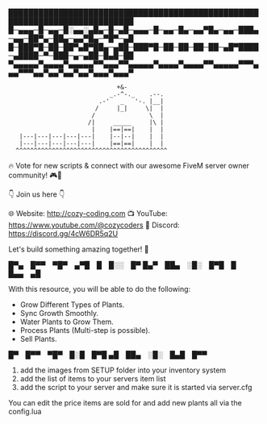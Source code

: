 
███████████████████████████████████████████████████████████████████████████
█─▄▄▄─█─▄▄─█░▄▄░▄█▄─█─▄█─▄▄▄─█─▄▄─█▄─▄▄▀█▄─▄▄─███▄─▄▄─██▀▄─██▄─▄▄▀█▄─▀█▀─▄█
█─███▀█─██─██▀▄█▀██▄─▄██─███▀█─██─██─██─██─▄█▀████─▄████─▀─███─▄─▄██─█▄█─██
▀▄▄▄▄▄▀▄▄▄▄▀▄▄▄▄▄▀▀▄▄▄▀▀▄▄▄▄▄▀▄▄▄▄▀▄▄▄▄▀▀▄▄▄▄▄▀▀▀▄▄▄▀▀▀▄▄▀▄▄▀▄▄▀▄▄▀▄▄▄▀▄▄▄▀

                                  +&-
                                _.-^-._    .--.
                             .-'   _   '-. |__|
                            /     |_|     \|  |
                           /               \  |
                          /|     _____     |\ |
                           |    |==|==|    |  |
       |---|---|---|---|---|    |--|--|    |  |
       |---|---|---|---|---|    |==|==|    |  |
      ^^^^^^^^^^^^^^^^^^^^^^^^^^^^^^^^^^^^^^^^^^

🔥 Vote for new scripts & connect with our awesome FiveM server owner community! 🎮🚀

👇 Join us here 👇

🌐 Website: http://cozy-coding.com
📺 YouTube: https://www.youtube.com/@cozycoders
💬 Discord: https://discord.gg/4cW6DR5q2U

Let's build something amazing together! 🎉



█▀▄ █▀▀ ▀█▀ ▄▀█ █ █░░ █▀
█▄▀ ██▄ ░█░ █▀█ █ █▄▄ ▄█

With this resource, you will be able to do the following:

- Grow Different Types of Plants.
- Sync Growth Smoothly.
- Water Plants to Grow Them.
- Process Plants (Multi-step is possible).
- Sell Plants.




█▀ █▀▀ ▀█▀ █░█ █▀█
▄█ ██▄ ░█░ █▄█ █▀▀

1. add the images from SETUP folder into your inventory system
2. add the list of items to your servers item list
3. add the script to your server and make sure it is started via server.cfg

You can edit the price items are sold for and add new plants all via the config.lua













